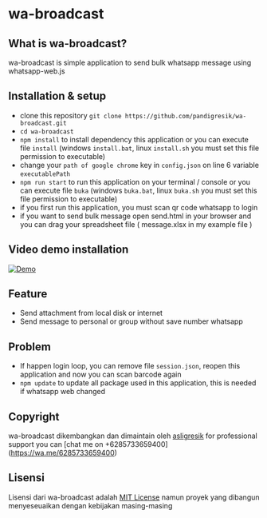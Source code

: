 # wa-broadcast

## What is wa-broadcast?

wa-broadcast is simple application to send bulk whatsapp message using whatsapp-web.js

## Installation & setup

- clone this repository `git clone https://github.com/pandigresik/wa-broadcast.git`
- `cd wa-broadcast`
- `npm install` to install dependency this application or you can execute file `install` (windows `install.bat`, linux `install.sh` you must set this file permission to executable)
- change your `path of google chrome` key in `config.json` on line 6 variable `executablePath`
- `npm run start` to run this application on your terminal / console or you can execute file `buka` (windows `buka.bat`, linux `buka.sh` you must set this file permission to executable)
- if you first run this application, you must scan qr code whatsapp to login
- if you want to send bulk message open send.html in your browser and you can drag your spreadsheet file ( message.xlsx in my example file )

## Video demo installation
[![Demo](http://img.youtube.com/vi/4kDotnWjbTY/0.jpg)](http://www.youtube.com/watch?v=4kDotnWjbTY "Demo broadcast message")

## Feature

- Send attachment from local disk or internet
- Send message to personal or group without save number whatsapp

## Problem
- If happen login loop, you can remove file `session.json`, reopen this application and now you can scan barcode again
- `npm update` to update all package used in this application, this is needed if whatsapp web changed
 
## Copyright

wa-broadcast dikembangkan dan dimaintain oleh [asligresik](https://github.com/pandigresik)
for professional support you can [chat me on +6285733659400] (https://wa.me/6285733659400)

## Lisensi

Lisensi dari wa-broadcast adalah [MIT License](LICENSE) namun proyek yang dibangun menyeseuaikan dengan kebijakan masing-masing
